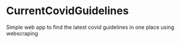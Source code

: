 # CurrentCovidGuidelines
 Simple web app to find the latest covid guidelines in one place using webscraping
